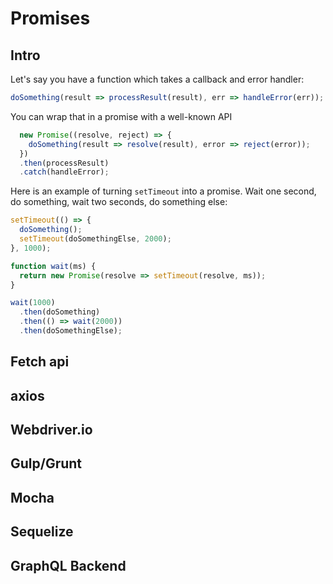 # Promises

## Intro
Let's say you have a function which takes a callback and error handler:
```javascript
doSomething(result => processResult(result), err => handleError(err));
```

You can wrap that in a promise with a well-known API

```javascript
  new Promise((resolve, reject) => {
    doSomething(result => resolve(result), error => reject(error));
  })
  .then(processResult)
  .catch(handleError);
```

Here is an example of turning `setTimeout` into a promise.  Wait one second, do something, wait two seconds, do something else:

```javascript
setTimeout(() => {
  doSomething();
  setTimeout(doSomethingElse, 2000);
}, 1000);
```

```javascript
function wait(ms) {
  return new Promise(resolve => setTimeout(resolve, ms));
}

wait(1000)
  .then(doSomething)
  .then(() => wait(2000))
  .then(doSomethingElse);
```

## Fetch api

## axios

## Webdriver.io

## Gulp/Grunt

## Mocha

## Sequelize

## GraphQL Backend
